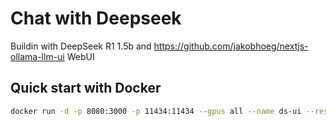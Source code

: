 # Chat with Deepseek

Buildin with DeepSeek R1 1.5b and <https://github.com/jakobhoeg/nextjs-ollama-llm-ui> WebUI

## Quick start with Docker

```bash
docker run -d -p 8080:3000 -p 11434:11434 --gpus all --name ds-ui --restart always zeed-w-beez/chat-with-deepseek:latest
```
